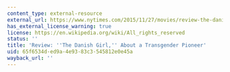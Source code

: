 ```yaml
---
content_type: external-resource
external_url: https://www.nytimes.com/2015/11/27/movies/review-the-danish-girl-about-a-transgender-pioneer.html
has_external_license_warning: true
license: https://en.wikipedia.org/wiki/All_rights_reserved
status: ''
title: 'Review: ''The Danish Girl,'' About a Transgender Pioneer'
uid: 65f6534d-ed9a-4e93-83c3-545812e0e45a
wayback_url: ''
---
```

